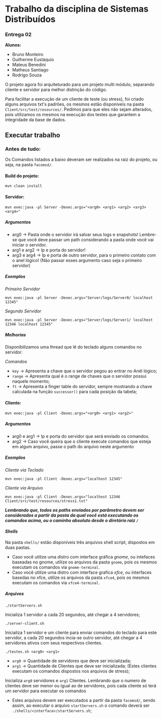 # Trabalho da disciplina de Sistemas Distribuídos

### Entrega 02

**Alunos:** 
* Bruno Monteiro
* Guilherme Eustáquio
* Mateus Benedini
* Matheus Santiago
* Rodrigo Souza

O projeto agora foi arquiteturado para um projeto multi módulo, separando cliente e servidor para melhor distinção do código.

Para facilitar a execução de um cliente de teste (ou stress), foi criado alguns arquivos txt's padrões, os mesmos estão 
disponíveis na pasta `Client/src/test/resources/`. Pedimos para que eles não sejam alterados, pois utilizamos os mesmos
na execução dos testes que garantem a integridade da base de dados.

## Executar trabalho

### Antes de tudo:

Os Comandos listados a baixo deveram ser realizados na raiz do projeto, ou seja, na pasta `facomsd/`.

#### Build do projeto:
`mvn clean install`

#### Servidor:
`mvn exec:java -pl Server -Dexec.args="<arg0> <arg1> <arg2> <arg3> <arg4>"`

##### *Argumentos*
* arg0 -> Pasta onde o servidor irá salvar seus logs e snapshots! Lembre-se que você deve passar um path considerando a 
pasta onde você vai iniciar o servidor.
* arg1 e arg2 -> Ip e porta do servidor!
* arg3 e arg4 -> Ip e porta de outro servidor, para o primeiro contato com o anel lógico! (Não passar esses argumento 
caso seja o primeiro servidor)

##### *Exemplos*

*Primeiro Servidor*

`mvn exec:java -pl Server -Dexec.args="Server/logs/Server0/ localhost 12345"`

*Segundo Servidor*

`mvn exec:java -pl Server -Dexec.args="Server/logs/Server1/ localhost 12346 localhost 12345"`

##### *Melhorias*

Disponibilizamos uma thread que lê do teclado alguns comandos no servidor.

*Comandos*

* `key`   -> Apresenta a chave que o servidor pegou ao entrar no Anél lógico;
* `range` -> Apresenta qual é o range de chaves que o servidor possui naquele momento;
* `ft`    -> Apresenta a finger table do servidor, sempre mostrando a chave calculada na função `successor()` para cada 
posição da tabela;

#### Cliente:
`mvn exec:java -pl Client -Dexec.args="<arg0> <arg1> <arg2>"`

##### *Argumentos*
* arg0 e arg1 -> Ip e porta do servidor que será enviado os comandos.
* arg2 -> Caso você queira que o cliente execute comandos que esteja em algum arquivo, passe o path do arquivo neste argumento

##### *Exemplos*

*Cliente via Teclado*

`mvn exec:java -pl Client -Dexec.args="localhost 12345"`

*Cliente via Arquivo*

`mvn exec:java -pl Client -Dexec.args="localhost 12346 Client/src/test/resources/stress1.txt"`

***Lembrando que, todos os paths enviados por parâmetro devem ser considerados a partir da pasta da qual você está 
executando os comandos acima, ou o caminho absoluto desde o diretório raiz `/`***


#### *Shells*

Na pasta `shells/` estão disponíveis três arquivos shell script, dispostos em duas pastas. 

* Caso você utilize uma distro com interface gráfica *gnome*, ou intefaces baseadas no gnome, utilize os arquivos da pasta 
 `gnome`, pois os mesmos executam os comandos via `gnome-terminal`.
* Caso você utilize uma distro com interface grafica *xfce*, ou interfaces basedas no xfce, utilize os arquivos da pasta
 `xfce4`, pois os mesmos executam os comandos via `xfce4-terminal`.

##### Arquivos

`./startServers.sh`

Inicializa 1 servidor a cada 20 segundos, até chegar a 4 servidores;

`./server-client.sh`

Inicializa 1 servidor e um cliente para enviar comandos do teclado para este servidor, a cada 20 segundos incia-se outro
servidor, até chegar a 4 servidores ativos com seus respectivos clientes.

`./testes.sh <arg0> <arg1>`

* `arg0` -> Quantidade de servidores que deve ser inicializada;
* `arg1` -> Quantidade de Clientes que deve ser inicializada; (Estes clientes executam os comandos dispostos nos 
arquivos de stress);

Inicializa `arg0` servidores e `arg1` Clientes. Lembrando que o numero de clientes deve ser menor ou igual ao de servidores,
pois cada cliente só terá um servidor para executar os comandos

* Estes arquivos devem ser executados a partir da pasta `facomsd/`, sendo assim, ao executar o arquivo `startServers.sh`
o comando deverá ser `./shells/<interface>/startServers.sh`;
